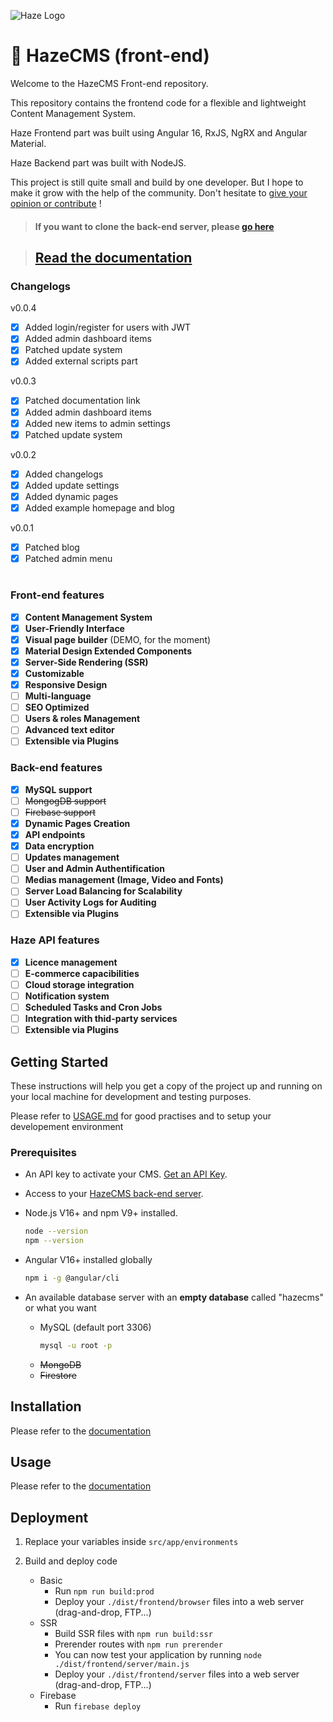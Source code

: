 ![Haze Logo](https://firebasestorage.googleapis.com/v0/b/haze-cms.appspot.com/o/haze__brand-line.png?alt=media&token=b6271507-8b28-4c44-b144-63c1b8a153c0)

# 🚀 HazeCMS (front-end)

Welcome to the HazeCMS Front-end repository.

This repository contains the frontend code for a flexible and lightweight Content Management System.

Haze Frontend part was built using Angular 16, RxJS, NgRX and Angular Material.

Haze Backend part was built with NodeJS.

This project is still quite small and build by one developer. But I hope to make it grow with the help of the community. Don't hesitate to [give your opinion or contribute](https://github.com/techfever-soft/hazecms-frontend/issues) !

> #### If you want to clone the back-end server, please [go here](https://github.com/techfever-soft/hazecms-backend)

> ## [Read the documentation](https://docs.hazecms.com)

### Changelogs

v0.0.4

- [x] Added login/register for users with JWT
- [x] Added admin dashboard items
- [x] Patched update system
- [x] Added external scripts part

v0.0.3

- [x] Patched documentation link
- [x] Added admin dashboard items
- [x] Added new items to admin settings
- [x] Patched update system

v0.0.2

- [x] Added changelogs
- [x] Added update settings
- [x] Added dynamic pages
- [x] Added example homepage and blog

v0.0.1

- [x] Patched blog
- [x] Patched admin menu

#

### Front-end features

- [x] **Content Management System**
- [x] **User-Friendly Interface**
- [x] **Visual page builder** (DEMO, for the moment)
- [x] **Material Design Extended Components**
- [x] **Server-Side Rendering (SSR)**
- [x] **Customizable**
- [x] **Responsive Design**
- [ ] **Multi-language**
- [ ] **SEO Optimized**
- [ ] **Users & roles Management**
- [ ] **Advanced text editor**
- [ ] **Extensible via Plugins**

### Back-end features

- [x] **MySQL support**
- [ ] ~~MongogDB support~~
- [ ] ~~Firebase support~~
- [x] **Dynamic Pages Creation**
- [x] **API endpoints**
- [x] **Data encryption**
- [ ] **Updates management**
- [ ] **User and Admin Authentification**
- [ ] **Medias management (Image, Video and Fonts)**
- [ ] **Server Load Balancing for Scalability**
- [ ] **User Activity Logs for Auditing**
- [ ] **Extensible via Plugins**

### Haze API features

- [x] **Licence management**
- [ ] **E-commerce capacibilities**
- [ ] **Cloud storage integration**
- [ ] **Notification system**
- [ ] **Scheduled Tasks and Cron Jobs**
- [ ] **Integration with thid-party services**
- [ ] **Extensible via Plugins**

## Getting Started

These instructions will help you get a copy of the project up and running on your local machine for development and testing purposes.

Please refer to [USAGE.md](https://github.com/techfever-soft/hazecms-frontend/blob/main/USAGE.md) for good practises and to setup your developement environment

### Prerequisites

- An API key to activate your CMS. [Get an API Key](https://hazecms.com).

- Access to your [HazeCMS back-end server](https://github.com/techfever-soft/hazecms-backend).

- Node.js V16+ and npm V9+ installed.

  ```bash
  node --version
  npm --version
  ```

- Angular V16+ installed globally

  ```bash
  npm i -g @angular/cli
  ```

- An available database server with an **empty database** called "hazecms" or what you want
  - MySQL (default port 3306)
    ```bash
    mysql -u root -p
    ```
  - ~~MongoDB~~
  - ~~Firestore~~

## Installation

Please refer to the [documentation](https://docs.hazecms)

## Usage

Please refer to the [documentation](https://docs.hazecms)

## Deployment

1. Replace your variables inside `src/app/environments`

2. Build and deploy code
   - Basic
     - Run `npm run build:prod`
     - Deploy your `./dist/frontend/browser` files into a web server (drag-and-drop, FTP...)
   - SSR
     - Build SSR files with `npm run build:ssr`
     - Prerender routes with `npm run prerender`
     - You can now test your application by running `node ./dist/frontend/server/main.js`
     - Deploy your `./dist/frontend/server` files into a web server (drag-and-drop, FTP...)
   - Firebase
     - Run `firebase deploy`
